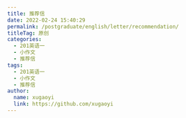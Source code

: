 ```yaml
---
title: 推荐信
date: 2022-02-24 15:40:29
permalink: /postgraduate/english/letter/recommendation/
titleTag: 原创
categories: 
  - 201英语一
  - 小作文
  - 推荐信
tags: 
  - 201英语一
  - 小作文
  - 推荐信
author: 
  name: xugaoyi
  link: https://github.com/xugaoyi
---
```

